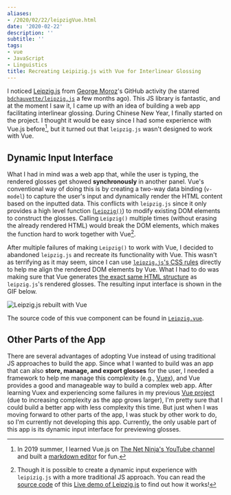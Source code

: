 ```yaml
---
aliases:
- /2020/02/22/leipzigVue.html
date: '2020-02-22'
description: ''
subtitle: ''
tags:
- vue
- JavaScript
- Linguistics
title: Recreating Leipizig.js with Vue for Interlinear Glossing
---
```



I noticed [Leipzig.js](https://bdchauvette.net/leipzig.js) from [George Moroz](https://github.com/agricolamz)'s GitHub activity (he starred [`bdchauvette/leipzig.js`](https://github.com/bdchauvette/leipzig.js/) a few months ago). This JS library is fantastic, and at the moment I saw it, I came up with an idea of building a web app facilitating interlinear glossing. 
During Chinese New Year, I finally started on the project. I thought it would be easy since I had some experience with Vue.js before[^viewmark], but it turned out that `leipzig.js` wasn't designed to work with Vue. 


## Dynamic Input Interface

What I had in mind was a web app that, while the user is typing, the rendered glosses get showed **synchronously** in another panel. Vue's conventional way of doing this is by creating a two-way data binding (`v-model`) to capture the user's input and dynamically render the HTML content based on the inputted data. This conflicts with `leipzig.js` since it only provides a high level function ([`Leipzig()`](https://github.com/bdchauvette/leipzig.js/wiki/Documentation)) to modify existing DOM elements to construct the glosses. Calling `Leipzig()` multiple times (without erasing the already rendered HTML) would break the DOM elements, which makes the function hard to work together with Vue[^leipzig-demo].

After multiple failures of making `Leipzig()` to work with Vue, I decided to abandoned `leipzig.js` and recreate its functionality with Vue. This wasn't as terrifying as it may seem, since I can use [`leipzig.js`'s CSS rules](https://github.com/bdchauvette/leipzig.js/blob/master/dist/leipzig.css) directly to help me align the rendered DOM elements by Vue. What I had to do was making sure that Vue generates [the exact same HTML structure](https://github.com/bdchauvette/leipzig.js/wiki/Documentation#configclasses) as `leipzig.js`'s rendered glosses. The resulting input interface is shown in the GIF below.

![Leipzig.js rebuilt with Vue](https://img.yongfu.name/gif/leipzig-vue.gif)

The source code of this vue component can be found in [`Leipzig.vue`](https://github.com/liao961120/gloss/blob/master/src/components/Leipzig.vue).


## Other Parts of the App

There are several advantages of adopting Vue instead of using traditional JS approaches to build the app. Since what I wanted to build was an app that can also **store, manage, and export glosses** for the user, I needed a framework to help me manage this complexity (e.g., [Vuex](https://github.com/liao961120/gloss/blob/master/src/views/Edit.vue)), and Vue provides a good and manageable way to build a complex web app. After learning Vuex and experiencing some failures in my previous [Vue project](https://github.com/liao961120/viewMark) (due to increasing complexity as the app grows larger), I'm pretty sure that I could build a better app with less complexity this time. But just when I was moving forward to other parts of the app, I was stuck by other work to do, so I'm currently not developing this app. Currently, the only usable part of this app is its dynamic input interface for previewing glosses.


[^leipzig-demo]: Though it is possible to create a dynamic input experience with `leipizig.js` with a more traditional JS approach. You can read the [source code](https://bdchauvette.net/leipzig.js/theme/js/demo.js) of this [Live demo of Leipzig.js](https://bdchauvette.net/leipzig.js/demo/) to find out how it works!

[^viewmark]: In 2019 summer, I learned Vue.js on [The Net Ninja's YouTube channel](https://www.youtube.com/playlist?list=PL4cUxeGkcC9gQcYgjhBoeQH7wiAyZNrYa) and built a [markdown editor](https://viewmark.yongfu.name) for fun.
